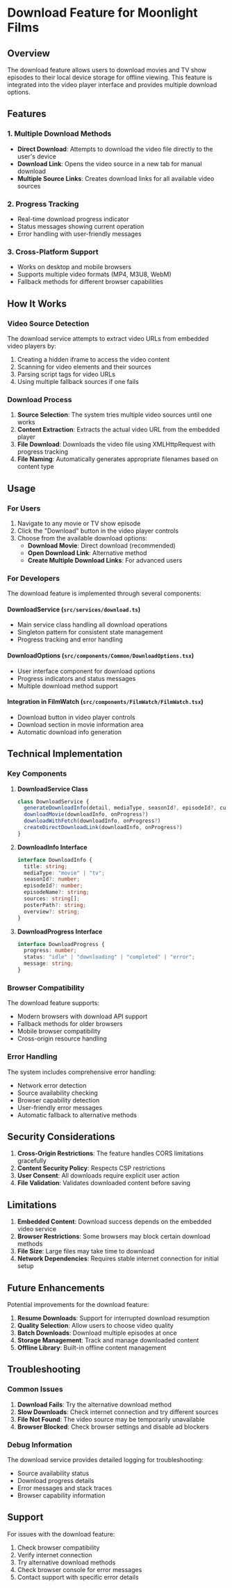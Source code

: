 # Download Feature for Moonlight Films

## Overview

The download feature allows users to download movies and TV show episodes to their local device storage for offline viewing. This feature is integrated into the video player interface and provides multiple download options.

## Features

### 1. Multiple Download Methods
- **Direct Download**: Attempts to download the video file directly to the user's device
- **Download Link**: Opens the video source in a new tab for manual download
- **Multiple Source Links**: Creates download links for all available video sources

### 2. Progress Tracking
- Real-time download progress indicator
- Status messages showing current operation
- Error handling with user-friendly messages

### 3. Cross-Platform Support
- Works on desktop and mobile browsers
- Supports multiple video formats (MP4, M3U8, WebM)
- Fallback methods for different browser capabilities

## How It Works

### Video Source Detection
The download service attempts to extract video URLs from embedded video players by:
1. Creating a hidden iframe to access the video content
2. Scanning for video elements and their sources
3. Parsing script tags for video URLs
4. Using multiple fallback sources if one fails

### Download Process
1. **Source Selection**: The system tries multiple video sources until one works
2. **Content Extraction**: Extracts the actual video URL from the embedded player
3. **File Download**: Downloads the video file using XMLHttpRequest with progress tracking
4. **File Naming**: Automatically generates appropriate filenames based on content type

## Usage

### For Users
1. Navigate to any movie or TV show episode
2. Click the "Download" button in the video player controls
3. Choose from the available download options:
   - **Download Movie**: Direct download (recommended)
   - **Open Download Link**: Alternative method
   - **Create Multiple Download Links**: For advanced users

### For Developers
The download feature is implemented through several components:

#### DownloadService (`src/services/download.ts`)
- Main service class handling all download operations
- Singleton pattern for consistent state management
- Progress tracking and error handling

#### DownloadOptions (`src/components/Common/DownloadOptions.tsx`)
- User interface component for download options
- Progress indicators and status messages
- Multiple download method support

#### Integration in FilmWatch (`src/components/FilmWatch/FilmWatch.tsx`)
- Download button in video player controls
- Download section in movie information area
- Automatic download info generation

## Technical Implementation

### Key Components

1. **DownloadService Class**
   ```typescript
   class DownloadService {
     generateDownloadInfo(detail, mediaType, seasonId?, episodeId?, currentEpisode?)
     downloadMovie(downloadInfo, onProgress?)
     downloadWithFetch(downloadInfo, onProgress?)
     createDirectDownloadLink(downloadInfo, onProgress?)
   }
   ```

2. **DownloadInfo Interface**
   ```typescript
   interface DownloadInfo {
     title: string;
     mediaType: "movie" | "tv";
     seasonId?: number;
     episodeId?: number;
     episodeName?: string;
     sources: string[];
     posterPath?: string;
     overview?: string;
   }
   ```

3. **DownloadProgress Interface**
   ```typescript
   interface DownloadProgress {
     progress: number;
     status: "idle" | "downloading" | "completed" | "error";
     message: string;
   }
   ```

### Browser Compatibility

The download feature supports:
- Modern browsers with download API support
- Fallback methods for older browsers
- Mobile browser compatibility
- Cross-origin resource handling

### Error Handling

The system includes comprehensive error handling:
- Network error detection
- Source availability checking
- Browser capability detection
- User-friendly error messages
- Automatic fallback to alternative methods

## Security Considerations

1. **Cross-Origin Restrictions**: The feature handles CORS limitations gracefully
2. **Content Security Policy**: Respects CSP restrictions
3. **User Consent**: All downloads require explicit user action
4. **File Validation**: Validates downloaded content before saving

## Limitations

1. **Embedded Content**: Download success depends on the embedded video service
2. **Browser Restrictions**: Some browsers may block certain download methods
3. **File Size**: Large files may take time to download
4. **Network Dependencies**: Requires stable internet connection for initial setup

## Future Enhancements

Potential improvements for the download feature:
1. **Resume Downloads**: Support for interrupted download resumption
2. **Quality Selection**: Allow users to choose video quality
3. **Batch Downloads**: Download multiple episodes at once
4. **Storage Management**: Track and manage downloaded content
5. **Offline Library**: Built-in offline content management

## Troubleshooting

### Common Issues

1. **Download Fails**: Try the alternative download method
2. **Slow Downloads**: Check internet connection and try different sources
3. **File Not Found**: The video source may be temporarily unavailable
4. **Browser Blocked**: Check browser settings and disable ad blockers

### Debug Information

The download service provides detailed logging for troubleshooting:
- Source availability status
- Download progress details
- Error messages and stack traces
- Browser capability information

## Support

For issues with the download feature:
1. Check browser compatibility
2. Verify internet connection
3. Try alternative download methods
4. Check browser console for error messages
5. Contact support with specific error details
